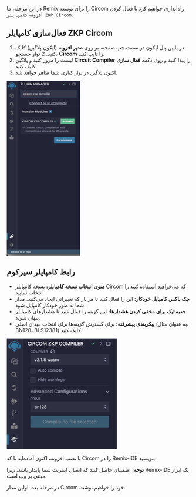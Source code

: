 در این مرحله، ما Remix را برای توسعه Circom راه‌اندازی خواهیم کرد با فعال کردن افزونه `کامپایلر ZKP Circom`.

## فعال‌سازی کامپایلر ZKP Circom

1. در پایین پنل آیکون در سمت چپ صفحه، بر روی **مدیر افزونه** (آیکون پلاگین) کلیک کنید.
   2 نوار جستجو، **Circom** را تایپ کنید.
2. لیست را مرور کنید و پلاگین **Circuit Compiler** را پیدا کنید و روی دکمه **فعال سازی** کلیک کنید.
3. اکنون پلاگین در نوار کناری شما ظاهر خواهد شد.

<img src="https://raw.githubusercontent.com/ethereum/remix-workshops/master/CircomIntro/step-2/images/install_plugin.png" alt="install-plugin" width=200 height=475>

## رابط کامپایلر سیرکوم

- **منوی انتخاب نسخه کامپایلر:** نسخه کامپایلر Circom که می‌خواهید استفاده کنید را انتخاب نمایید.
- **چک باکس کامپایل خودکار:** این را فعال کنید تا هر بار که تغییراتی ایجاد می‌کنید، مدار شما به طور خودکار کامپایل شود.
- **جعبه تیک برای مخفی کردن هشدارها:** این گزینه را فعال کنید تا هشدارهای کامپایلر پنهان شوند.
- **پیکربندی پیشرفته:** برای گسترش گزینه‌ها برای انتخاب میدان اصلی (به عنوان مثال، BN128، BLS12381) کلیک کنید.

<img src="https://raw.githubusercontent.com/ethereum/remix-workshops/master/CircomIntro/step-2/images/compiler_interface.png" alt="compiler-interface" width=300 height=300>

با نصب افزونه، اکنون آماده‌اید تا کد Circom را در Remix-IDE بنویسید.

**توجه:** اطمینان حاصل کنید که اتصال اینترنت شما پایدار باشد، زیرا Remix-IDE یک ابزار مبتنی بر وب است.

در مرحله بعد، اولین مدار Circom خود را خواهیم نوشت.
